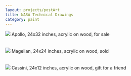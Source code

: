 ```yaml
---
layout: projects/postArt
title: NASA Technical Drawings
category: paint
---
```

<img src="../../img/apollo.jpg">
Apollo, 24x32 inches, acrylic on wood, for sale
<br><br><br>
<img src="../../img/magellan.jpg">
Magellan, 24x24 inches, acrylic on wood, sold
<br><br><br>
<img src="../../img/cassini2.jpg">
Cassini, 24x12 inches, acrylic on wood, gift for a friend
